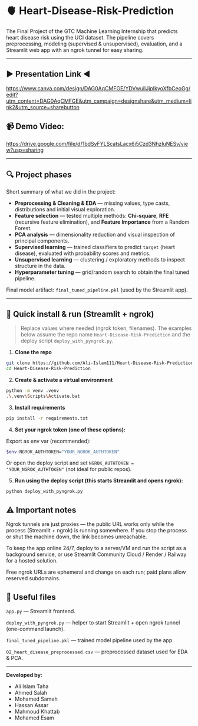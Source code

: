 # 🫀 Heart-Disease-Risk-Prediction

The Final Project of the GTC Machine Learning Internship that predicts heart disease risk using the UCI dataset. The pipeline covers preprocessing, modeling (supervised & unsupervised), evaluation, and a Streamlit web app with an ngrok tunnel for easy sharing.

---

##  ▶  Presentation Link   ◀
https://www.canva.com/design/DAG0AqCMFGE/YDVwuiIJjpIkyoXfbCeoGg/edit?utm_content=DAG0AqCMFGE&utm_campaign=designshare&utm_medium=link2&utm_source=sharebutton


## 📹 Demo Video:
https://drive.google.com/file/d/1bdSyFYLScatsLacx6i5Czd3NhzIuNESv/view?usp=sharing

---

## 🔍 Project phases
Short summary of what we did in the project:

- **Preprocessing & Cleaning & EDA** — missing values, type casts, distributions and initial visual exploration.  
- **Feature selection** — tested multiple methods: **Chi-square**, **RFE** (recursive feature elimination), and **Feature Importance** from a Random Forest.  
- **PCA analysis** — dimensionality reduction and visual inspection of principal components.  
- **Supervised learning** — trained classifiers to predict `target` (heart disease), evaluated with probability scores and metrics.  
- **Unsupervised learning** — clustering / exploratory methods to inspect structure in the data.  
- **Hyperparameter tuning** — grid/random search to obtain the final tuned pipeline.

Final model artifact: `final_tuned_pipeline.pkl` (used by the Streamlit app).

---

## 🚀 Quick install & run (Streamlit + ngrok)

> Replace values where needed (ngrok token, filenames). The examples below assume the repo name `Heart-Disease-Risk-Prediction` and the deploy script `deploy_with_pyngrok.py`.

1. **Clone the repo**
```bash
git clone https://github.com/Ali-Islam111/Heart-Disease-Risk-Prediction.git
cd Heart-Disease-Risk-Prediction
```
2. **Create & activate a virtual environment**

```bash
python -m venv .venv
.\.venv\Scripts\Activate.bat
```

3. **Install requirements**
```bash
pip install -r requirements.txt
```

4. **Set your ngrok token (one of these options):**

Export as env var (recommended):

```bash
$env:NGROK_AUTHTOKEN="YOUR_NGROK_AUTHTOKEN"
```

Or open the deploy script and set `NGROK_AUTHTOKEN = "YOUR_NGROK_AUTHTOKEN"` (not ideal for public repos).

5. **Run using the deploy script (this starts Streamlit and opens ngrok):**
```bash
python deploy_with_pyngrok.py
```

## ⚠️ Important notes

Ngrok tunnels are just proxies — the public URL works only while the process (Streamlit + ngrok) is running somewhere. If you stop the process or shut the machine down, the link becomes unreachable.

To keep the app online 24/7, deploy to a server/VM and run the script as a background service, or use Streamlit Community Cloud / Render / Railway for a hosted solution.

Free ngrok URLs are ephemeral and change on each run; paid plans allow reserved subdomains.

## 📂 Useful files

`app.py` — Streamlit frontend.

`deploy_with_pyngrok.py` — helper to start Streamlit + open ngrok tunnel (one-command launch).

`final_tuned_pipeline.pkl` — trained model pipeline used by the app.

`02_heart_disease_preprocessed.csv` — preprocessed dataset used for EDA & PCA.

---
**Developed by:**
* Ali Islam Taha
* Ahmed Salah
* Mohamed Sameh
* Hassan Assar
* Mahmoud Khattab
* Mohamed Esam
